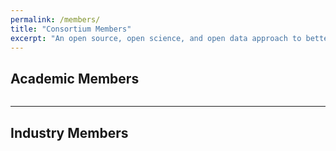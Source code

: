 ```yaml
---
permalink: /members/
title: "Consortium Members"
excerpt: "An open source, open science, and open data approach to better biomolecular forcefields"
---
```


## Academic Members

<figure style="width: 800px" class="align-center">
  <img src="{{ site.url }}{{ site.baseurl }}/assets/images/Academic_People.jpg" alt="">
</figure> 

--- 

## Industry Members

<figure style="width: 800px" class="align-center">
  <img src="{{ site.url }}{{ site.baseurl }}/assets/images/Industry_People.jpg" alt="">
</figure> 
